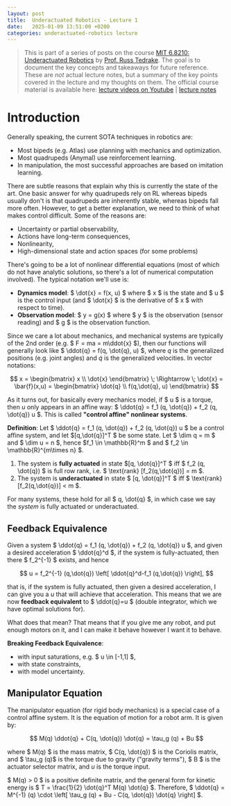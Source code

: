 ```yaml
---
layout: post
title:  Underactuated Robotics - Lecture 1
date:   2025-01-09 13:51:00 +0200
categories: underactuated-robotics lecture
---
```


> This is part of a series of posts on the course [MIT 6.8210: Underactuated Robotics](https://underactuated.csail.mit.edu/Spring2024/index.html) by [Prof. Russ Tedrake](https://locomotion.csail.mit.edu/russt.html). The goal is to document the key concepts and takeaways for future reference. These are <i>not</i> actual lecture notes, but a summary of the key points covered in the lecture and my thoughts on them. The official course material is available here: [lecture videos on Youtube](https://www.youtube.com/playlist?list=PLkx8KyIQkMfU5szP43GlE_S1QGSPQfL9s) \| [lecture notes](https://underactuated.csail.mit.edu)


# Introduction

Generally speaking, the current SOTA techniques in robotics are:
 - Most bipeds (e.g. Atlas) use planning with mechanics and optimization.
 - Most quadrupeds (Anymal) use reinforcement learning.
 - In manipulation, the most successful approaches are based on imitation learning.

There are subtle reasons that explain why this is currently the state of the art. One basic answer for why quadrupeds rely on RL whereas bipeds usually don't is that quadrupeds are inherently stable, whereas bipeds fall more often. However, to get a better explanation, we need to think of what makes control difficult. Some of the reasons are:
 - Uncertainty or partial observability,
 - Actions have long-term consequences,
 - Nonlinearity,
 - High-dimensional state and action spaces (for some problems)

There's going to be a lot of nonlinear differential equations (most of which do not have analytic solutions, so there's a lot of numerical computation involved). The typical notation we'll use is:
 - **Dynamics model**: $ \dot{x} = f(x, u) $ where $ x $ is the state and $ u $ is the control input (and $ \dot{x} $ is the derivative of $ x $ with respect to time).
 - **Observation model**: $ y = g(x) $ where $ y $ is the observation (sensor reading) and $ g $ is the observation function.

Since we care a lot about mechanics, and mechanical systems are typically of the 2nd order (e.g. $ F = ma = m\ddot{x} $), then our functions will generally look like $ \ddot{q} = f(q, \dot{q}, u) $, where $q$ is the generalized positions (e.g. joint angles) and $\dot{q}$ is the generalized velocities. In vector notations:

$$ x = \begin{bmatrix} x \\ \dot{x} \end{bmatrix} \; \Rightarrow \; \dot{x} = \bar{f}(x,u) = \begin{bmatrix} \dot{q} \\ f(q,\dot{q}, u) \end{bmatrix}  $$

As it turns out, for basically every mechanics model, if $ u $ is a torque, then $u$ only appears in an affine way: $ \ddot{q} = f_1 (q, \dot{q}) + f_2 (q, \dot{q}) u $. This is called **"control affine" nonlinear systems**.  

**Definition**: Let $ \ddot{q} = f_1 (q, \dot{q}) + f_2 (q, \dot{q}) u $ be a control affine system, and let $[q,\dot{q}]^T $ be some state. Let $ \dim q = m $ and $ \dim u = n $, hence $f_1 \in \mathbb{R}^m $ and $ f_2 \in \mathbb{R}^{m\times n} $.
 1. The system is **fully actuated** in state $[q, \dot{q}]^T $ iff $ f_2 (q, \dot{q}) $ is full row rank, i.e. $ \text{rank} [f_2(q,\dot{q})] = m  $.
 2. The system is **underactuated** in state $ [q, \dot{q}]^T $ iff $ \text{rank} [f_2(q,\dot{q})] < m  $. 
 
For many systems, these hold for all $ q, \dot{q} $, in which case we say the *system* is fully actuated or underactuated.

## Feedback Equivalence

Given a system $ \ddot{q} = f_1 (q, \dot{q}) + f_2 (q, \dot{q}) u $, and given a desired acceleration $ \ddot{q}^d $, if the system is fully-actuated, then there $ f_2^{-1} $ exists, and hence

$$ u = f_2^{-1} (q,\dot{q}) \left[ \ddot{q}^d-f_1 (q,\dot{q}) \right], $$

that is, if the system is fully actuated, then given a desired acceleration, I can give you a $u$ that will achieve that acceleration. This means that we are now **feedback equivalent** to $ \ddot{q}=u $ (double integrator, which we have optimal solutions for).

What does that mean? That means that if you give me any robot, and put enough motors on it, and I can make it behave however I want it to behave. 

**Breaking Feedback Equivalence**:
 
 - with input saturations, e.g. $ u \in [-1,1] $,
 - with state constraints,
 - with model uncertainty.

## Manipulator Equation
The manipulator equation (for rigid body mechanics) is a special case of a control affine system. It is the equation of motion for a robot arm. It is given by:

$$ M(q) \ddot{q} + C(q, \dot{q}) \dot{q} = \tau_g (q) + Bu $$

where $ M(q) $ is the mass matrix, $ C(q, \dot{q}) $ is the Coriolis matrix, and $ \tau_g (q)$ is the torque due to gravity ("gravity terms"), $ B $ is the actuator selector matrix, and $u$ is the torque input.

$ M(q) > 0 $ is a positive definite matrix, and the general form for kinetic energy is $ T = \frac{1}{2} \dot{q}^T M(q) \dot{q} $. Therefore, $ \ddot{q} = M^{-1} (q) \cdot \left[ \tau_g (q) + Bu - C(q, \dot{q}) \dot{q} \right] $.

